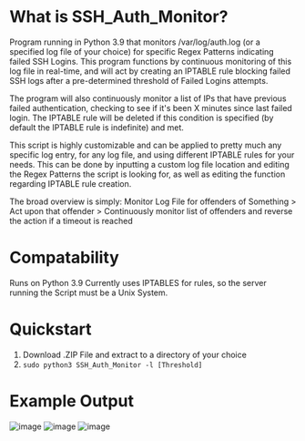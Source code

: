 # What is SSH_Auth_Monitor?
Program running in Python 3.9 that monitors /var/log/auth.log (or a specified log file of your choice) for specific Regex Patterns indicating failed SSH Logins. This program functions by continuous monitoring of this log file in real-time, and will act by creating an IPTABLE rule blocking failed SSH logs after a pre-determined threshold of Failed Logins attempts. 

The program will also continuously monitor a list of IPs that have previous failed authentication, checking to see if it's been X minutes since last failed login. The IPTABLE rule will be deleted if this condition is specified (by default the IPTABLE rule is indefinite) and met. 

This script is highly customizable and can be applied to pretty much any specific log entry, for any log file, and using different IPTABLE rules for your needs. This can be done by inputting a custom log file location and editing the Regex Patterns the script is looking for, as well as editing the function regarding IPTABLE rule creation. 

The broad overview is simply: Monitor Log File for offenders of Something > Act upon that offender > Continuously monitor list of offenders and reverse the action if a timeout is reached

# Compatability
Runs on Python 3.9
Currently uses IPTABLES for rules, so the server running the Script must be a Unix System.

# Quickstart
1) Download .ZIP File and extract to a directory of your choice
2) ```sudo python3 SSH_Auth_Monitor -l [Threshold]```


# Example Output
![image](https://user-images.githubusercontent.com/77559638/151867534-33fc3318-df21-4297-8a7a-df7a83e98b74.png)
![image](https://user-images.githubusercontent.com/77559638/151867617-4409faf3-0614-4f7e-bd8c-b092345b847c.png)
![image](https://user-images.githubusercontent.com/77559638/151867645-a87869fd-7458-4da8-9532-41bb13fda312.png)


